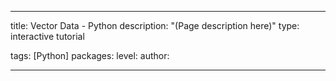 ---

title: Vector Data - Python
description: "(Page description here)"
type: interactive tutorial

tags: [Python]
packages: 
level: 
author: 

---